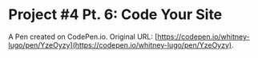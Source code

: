# Project #4 Pt. 6: Code Your Site

A Pen created on CodePen.io. Original URL: [https://codepen.io/whitney-lugo/pen/YzeOyzy](https://codepen.io/whitney-lugo/pen/YzeOyzy).

